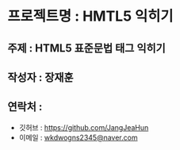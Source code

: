 # 프로젝트명 : HMTL5 익히기
## 주제 : HTML5 표준문법 태그 익히기
## 작성자 : 장재훈
## 연락처 : 
* 깃허브 : https://github.com/JangJeaHun
* 이메일 : wkdwogns2345@naver.com